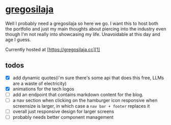 # [gregosilaja][1]

Well I probably need a gregosilaja so here we go. I want this to host both
the portfolio and just my main thoughts about piercing into the industry
even though I'm not really into showcasing my life. Unavoidable at this
day and age I guess.

Currently hosted at [https://gregosilaja.cc][1]

## todos

- [x] add dynamic quotes(i'm sure there's some api that does this free, LLMs are a waste of electricity)
- [x] animations for the tech logos
- [ ] add an endpoint that contains markdown content for the blog.
- [ ] a nav section when clicking on the hamburger icon responsive when screensize is larger, in which case a `nav bar + footer` replaces it
- [ ] overall just responsive design for larger screens
- [ ] probably needs better component management

[1]: https://gregosilaja.cc
